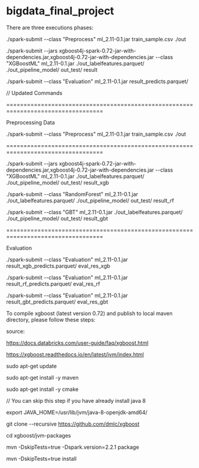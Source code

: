 # bigdata_final_project


There are three executions phases:

./spark-submit --class "Preprocess" ml_2.11-0.1.jar  train_sample.csv ./out

./spark-submit --jars xgboost4j-spark-0.72-jar-with-dependencies.jar,xgboost4j-0.72-jar-with-dependencies.jar --class "XGBoostML" ml_2.11-0.1.jar  ./out_labelfeatures.parquet/ ./out_pipeline_model/ out_test/ result

./spark-submit --class "Evaluation" ml_2.11-0.1.jar  result_predicts.parquet/

// Updated Commands

==================================================================================

Preprocessing Data

./spark-submit --class "Preprocess" ml_2.11-0.1.jar  train_sample.csv ./out


==================================================================================

./spark-submit --jars xgboost4j-spark-0.72-jar-with-dependencies.jar,xgboost4j-0.72-jar-with-dependencies.jar --class "XGBoostML" ml_2.11-0.1.jar  ./out_labelfeatures.parquet/ ./out_pipeline_model/ out_test/ result_xgb

./spark-submit --class "RandomForest" ml_2.11-0.1.jar ./out_labelfeatures.parquet/ ./out_pipeline_model/ out_test/ result_rf

./spark-submit --class "GBT" ml_2.11-0.1.jar  ./out_labelfeatures.parquet/ ./out_pipeline_model/ out_test/ result_gbt


==================================================================================

Evaluation

./spark-submit --class "Evaluation" ml_2.11-0.1.jar  result_xgb_predicts.parquet/ eval_res_xgb

./spark-submit --class "Evaluation" ml_2.11-0.1.jar  result_rf_predicts.parquet/ eval_res_rf

./spark-submit --class "Evaluation" ml_2.11-0.1.jar  result_gbt_predicts.parquet/ eval_res_gbt




To compile xgboost (latest version 0.72) and publish to local maven directory, please follow these steps:


source: 

https://docs.databricks.com/user-guide/faq/xgboost.html

https://xgboost.readthedocs.io/en/latest/jvm/index.html

sudo apt-get update

sudo apt-get install -y maven

sudo apt-get install -y cmake

// You can skip this step if you have already install java 8

export JAVA_HOME=/usr/lib/jvm/java-8-openjdk-amd64/

git clone --recursive https://github.com/dmlc/xgboost

cd xgboost/jvm-packages

mvn -DskipTests=true -Dspark.version=2.2.1 package

mvn -DskipTests=true install



